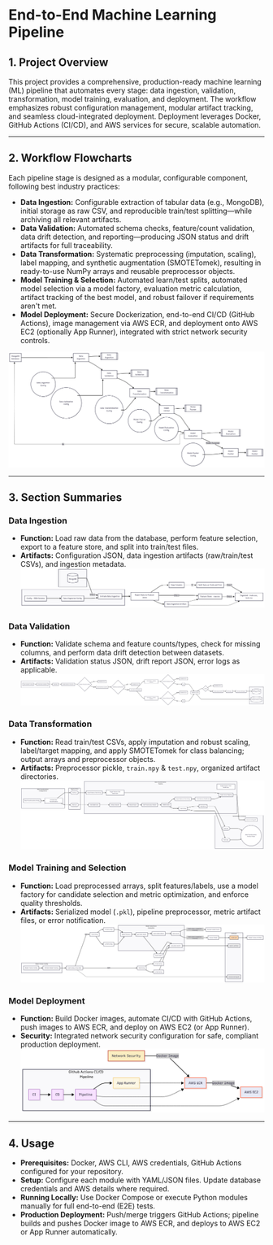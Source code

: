 # End-to-End Machine Learning Pipeline

## 1. Project Overview

This project provides a comprehensive, production-ready machine learning (ML) pipeline that automates every stage: data ingestion, validation, transformation, model training, evaluation, and deployment. The workflow emphasizes robust configuration management, modular artifact tracking, and seamless cloud-integrated deployment. Deployment leverages Docker, GitHub Actions (CI/CD), and AWS services for secure, scalable automation.

---

## 2. Workflow Flowcharts

Each pipeline stage is designed as a modular, configurable component, following best industry practices:

- **Data Ingestion:** Configurable extraction of tabular data (e.g., MongoDB), initial storage as raw CSV, and reproducible train/test splitting—while archiving all relevant artifacts.
- **Data Validation:** Automated schema checks, feature/count validation, data drift detection, and reporting—producing JSON status and drift artifacts for full traceability.
- **Data Transformation:** Systematic preprocessing (imputation, scaling), label mapping, and synthetic augmentation (SMOTETomek), resulting in ready-to-use NumPy arrays and reusable preprocessor objects.
- **Model Training & Selection:** Automated learn/test splits, automated model selection via a model factory, evaluation metric calculation, artifact tracking of the best model, and robust failover if requirements aren't met.
- **Model Deployment:** Secure Dockerization, end-to-end CI/CD (GitHub Actions), image management via AWS ECR, and deployment onto AWS EC2 (optionally App Runner), integrated with strict network security controls.

![Project Overview](./Flow_Chart/Overview.png "Overview")

---

## 3. Section Summaries 

### Data Ingestion
- **Function:** Load raw data from the database, perform feature selection, export to a feature store, and split into train/test files.
- **Artifacts:** Configuration JSON, data ingestion artifacts (raw/train/test CSVs), and ingestion metadata.
![Data Ingestion](./Flow_Chart/DataIngestion.png "Data Ingestion Pipeline")
### Data Validation
- **Function:** Validate schema and feature counts/types, check for missing columns, and perform data drift detection between datasets.
- **Artifacts:** Validation status JSON, drift report JSON, error logs as applicable.
![Data Validation](./Flow_Chart/DataValidation.png "Data Validation Pipeline")
### Data Transformation
- **Function:** Read train/test CSVs, apply imputation and robust scaling, label/target mapping, and apply SMOTETomek for class balancing; output arrays and preprocessor objects.
- **Artifacts:** Preprocessor pickle, `train.npy` & `test.npy`, organized artifact directories.
![Data Transformation](./Flow_Chart/DataTransformation.png "Data Transformation Pipeline")
### Model Training and Selection
- **Function:** Load preprocessed arrays, split features/labels, use a model factory for candidate selection and metric optimization, and enforce quality thresholds.
- **Artifacts:** Serialized model (`.pkl`), pipeline preprocessor, metric artifact files, or error notification.
![Model Training and Evaluation](./Flow_Chart/Mode-Selection-and-Evaluation.png "Model Selection and Training Pipeline")
### Model Deployment
- **Function:** Build Docker images, automate CI/CD with GitHub Actions, push images to AWS ECR, and deploy on AWS EC2 (or App Runner).
- **Security:** Integrated network security configuration for safe, compliant production deployment.
![Model Deployment](./Flow_Chart/CI-CDPipeline.png "Deployment Pipeline")
---

## 4. Usage

- **Prerequisites:** Docker, AWS CLI, AWS credentials, GitHub Actions configured for your repository.
- **Setup:** Configure each module with YAML/JSON files. Update database credentials and AWS details where required.
- **Running Locally:** Use Docker Compose or execute Python modules manually for full end-to-end (E2E) tests.
- **Production Deployment:** Push/merge triggers GitHub Actions; pipeline builds and pushes Docker image to AWS ECR, and deploys to AWS EC2 or App Runner automatically.

